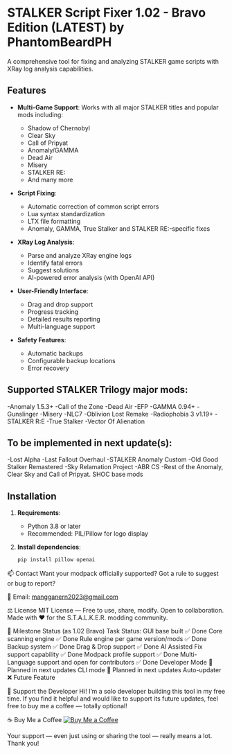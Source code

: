 # STALKER Script Fixer 1.02 - Bravo Edition (LATEST) by PhantomBeardPH 

A comprehensive tool for fixing and analyzing STALKER game scripts with XRay log analysis capabilities.

## Features

- **Multi-Game Support**: Works with all major STALKER titles and popular mods including:
  - Shadow of Chernobyl
  - Clear Sky
  - Call of Pripyat
  - Anomaly/GAMMA
  - Dead Air
  - Misery
  - STALKER RE:
  - And many more

- **Script Fixing**:
  - Automatic correction of common script errors
  - Lua syntax standardization
  - LTX file formatting
  - Anomaly, GAMMA, True Stalker and  STALKER RE:-specific fixes

- **XRay Log Analysis**:
  - Parse and analyze XRay engine logs
  - Identify fatal errors
  - Suggest solutions
  - AI-powered error analysis (with OpenAI API)

- **User-Friendly Interface**:
  - Drag and drop support
  - Progress tracking
  - Detailed results reporting
  - Multi-language support

- **Safety Features**:
  - Automatic backups
  - Configurable backup locations
  - Error recovery
 
## Supported STALKER Trilogy major mods:

  -Anomaly 1.5.3+
  -Call of the Zone
  -Dead Air
  -EFP
  -GAMMA 0.94+
  -Gunslinger 
  -Misery
  -NLC7
  -Oblivion Lost Remake
  -Radiophobia 3 v1.19+
  -STALKER R:E
  -True Stalker
  -Vector Of Alienation

## To be implemented in next update(s):

  -Lost Alpha
  -Last Fallout Overhaul
  -STALKER Anomaly Custom
  -Old Good Stalker Remastered
  -Sky Relamation Project
  -ABR CS
  -Rest of the Anomaly, Clear Sky and Call of Pripyat. SHOC base mods
  
## Installation

1. **Requirements**:
   - Python 3.8 or later
   - Recommended: PIL/Pillow for logo display

2. **Install dependencies**:
   ```bash
   pip install pillow openai 
   
📫 Contact
Want your modpack officially supported?
Got a rule to suggest or bug to report?

📧 Email: mangganern2023@gmail.com

⚖️ License
MIT License — Free to use, share, modify.
Open to collaboration. Made with ❤️ for the S.T.A.L.K.E.R. modding community.

🏁 Milestone Status (as 1.02 Bravo)
Task	Status:
GUI base built	✅ Done
Core scanning engine	✅ Done
Rule engine per game version/mods	✅ Done
Backup system	✅ Done
Drag & Drop support	✅ Done
AI Assisted Fix support capability	✅ Done
Modpack profile support	✅ Done
Multi-Language support and open for contributors ✅ Done
Developer Mode	🔄 Planned in next updates
CLI mode	🔄 Planned in next updates
Auto-updater	❌ Future Feature

💖 Support the Developer
Hi! I’m a solo developer building this tool in my free time. If you find it helpful and would like to support its future updates, feel free to buy me a coffee — totally optional!

☕ Buy Me a Coffee [![Buy Me a Coffee](https://img.shields.io/badge/Buy%20Me%20a%20Coffee-phantombeardph-yellow?style=flat-square&logo=buy-me-a-coffee)](https://buymeacoffee.com/phantombeardph)

Your support — even just using or sharing the tool — really means a lot. Thank you!



